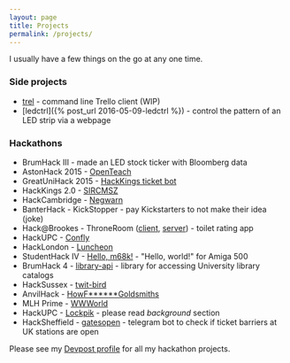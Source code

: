 ```yaml
---
layout: page
title: Projects
permalink: /projects/
---
```


I usually have a few things on the go at any one time.

### Side projects

* [trel](https://www.npmjs.com/package/trel) - command line Trello client (WIP)
* [ledctrl]({% post_url 2016-05-09-ledctrl %}) - control the pattern of an LED strip via a webpage

### Hackathons

* BrumHack III - made an LED stock ticker with Bloomberg data
* AstonHack 2015 - [OpenTeach](http://devpost.com/software/openteach#more-of-an-idea-than-a-hack)
* GreatUniHack 2015 - [HackKings ticket bot](https://github.com/sprusr/kings-bot#DISCLAIMER---it-doesnt-work)
* HackKings 2.0 - [SIRCMSZ](https://github.com/Homletmoo/hk2015)
* HackCambridge - [Negwarn](https://github.com/sprusr/negwarn#the-rest-of-the-event-was-mucking-about)
* BanterHack - KickStopper - pay Kickstarters to not make their idea (joke)
* Hack@Brookes - ThroneRoom ([client](https://github.com/sprusr/throneroom-site), [server](https://github.com/hgat/throneroom)) - toilet rating app
* HackUPC - [Confly](https://github.com/sprusr/confly)
* HackLondon - [Luncheon](http://devpost.com/software/luncheon)
* StudentHack IV - [Hello, m68k!](http://devpost.com/software/hello-m68k) - "Hello, world!" for Amiga 500
* BrumHack 4 - [library-api](https://github.com/BenjaminEHowe/library-api) - library for accessing University library catalogs
* HackSussex - [twit-bird](https://github.com/sprusr/twit-bird)
* AnvilHack - [HowF\******Goldsmiths](https://github.com/HowFuckingGoldsmiths)
* MLH Prime - [WWWorld](http://devpost.com/software/wwworld-j9047y)
* HackUPC - [Lockpik](http://devpost.com/software/lockpik) - please read _background_ section
* HackSheffield - [gatesopen](https://telegram.me/gatesopenbot) - telegram bot to check if ticket barriers at UK stations are open

Please see my [Devpost profile](http://devpost.com/sprusr) for all my hackathon projects.
